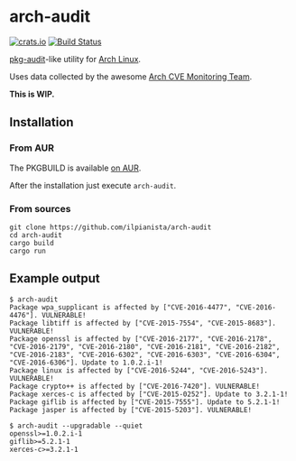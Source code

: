 # arch-audit

[![crats.io](https://img.shields.io/crates/v/arch-audit.svg)](https://crates.io/crates/arch-audit)
[![Build Status](https://travis-ci.org/ilpianista/arch-audit.svg?branch=master)](https://travis-ci.org/ilpianista/arch-audit)

[pkg-audit](https://www.freebsd.org/cgi/man.cgi?query=pkg-audit&sektion=8)-like utility for [Arch Linux](https://archlinux.org).

Uses data collected by the awesome [Arch CVE Monitoring Team](https://wiki.archlinux.org/index.php/Arch_CVE_Monitoring_Team).

**This is WIP.**

## Installation

### From AUR

The PKGBUILD is available [on AUR](https://aur.archlinux.org/packages/arch-audit).

After the installation just execute `arch-audit`.

### From sources

    git clone https://github.com/ilpianista/arch-audit
    cd arch-audit
    cargo build
    cargo run

## Example output

    $ arch-audit
    Package wpa_supplicant is affected by ["CVE-2016-4477", "CVE-2016-4476"]. VULNERABLE!
    Package libtiff is affected by ["CVE-2015-7554", "CVE-2015-8683"]. VULNERABLE!
    Package openssl is affected by ["CVE-2016-2177", "CVE-2016-2178", "CVE-2016-2179", "CVE-2016-2180", "CVE-2016-2181", "CVE-2016-2182", "CVE-2016-2183", "CVE-2016-6302", "CVE-2016-6303", "CVE-2016-6304", "CVE-2016-6306"]. Update to 1.0.2.i-1!
    Package linux is affected by ["CVE-2016-5244", "CVE-2016-5243"]. VULNERABLE!
    Package crypto++ is affected by ["CVE-2016-7420"]. VULNERABLE!
    Package xerces-c is affected by ["CVE-2015-0252"]. Update to 3.2.1-1!
    Package giflib is affected by ["CVE-2015-7555"]. Update to 5.2.1-1!
    Package jasper is affected by ["CVE-2015-5203"]. VULNERABLE!

    $ arch-audit --upgradable --quiet
    openssl>=1.0.2.i-1
    giflib>=5.2.1-1
    xerces-c>=3.2.1-1

